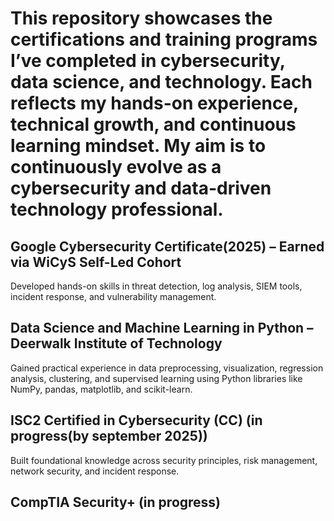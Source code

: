 
# This repository showcases the certifications and training programs I’ve completed in cybersecurity, data science, and technology. Each reflects my hands-on experience, technical growth, and continuous learning mindset. My aim is to continuously evolve as a cybersecurity and data-driven technology professional.

## Google Cybersecurity Certificate(2025) – Earned via WiCyS Self-Led Cohort
Developed hands-on skills in threat detection, log analysis, SIEM tools, incident response, and vulnerability management.

## Data Science and Machine Learning in Python – Deerwalk Institute of Technology
Gained practical experience in data preprocessing, visualization, regression analysis, clustering, and supervised learning using Python libraries like NumPy, pandas, matplotlib, and scikit-learn.

## ISC2 Certified in Cybersecurity (CC) (in progress(by september 2025))
Built foundational knowledge across security principles, risk management, network security, and incident response.

## CompTIA Security+ (in progress)
